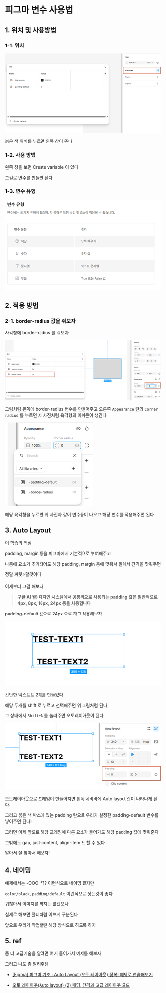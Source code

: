 # 피그마 변수 사용법

## 1. 위치 및 사용방법

### 1-1. 위치

![변수 사용 위치](./images/var-loc.png)

붉은 색 위치를 누르면 왼쪽 창이 뜬다

### 1-2. 사용 방법

왼쪽 창을 보면 Create variable 이 있다

그걸로 변수를 만들면 된다

### 1-3. 변수 유형

![변수 유형형](./images/var-type.png)

## 2. 적용 방법

### 2-1. border-radius 값을 줘보자

사각형에 border-radius 를 줘보자

![border-radius](./images/border-radius.png)

그림처럼 왼쪽에 border-radius 변수를 만들어주고 오른쪽 `Appearance` 란의 `Corner radiud` 를 누르면 저 사진처럼 육각형의 아이콘이 생긴다

![corner-radius](./images/corner-radius.png)

해당 육각형을 누르면 위 사진과 같이 변수들이 나오고 해당 변수를 적용해주면 된다

## 3. Auto Layout

이 학습의 핵심

padding, margin 등을 피그마에서 기본적으로 부여해주고

나중에 요소가 추가되어도 해당 padding, margin 등에 맞춰서 알아서 간격을 맞춰주면

정말 짜릿⚡할것이다

이제부터 그걸 해보자

> **구글 AI 왈) 디자인 시스템에서 공통적으로 사용되는 padding 값은 일반적으로 4px, 8px, 16px, 24px 등을 사용합니다**

padding-default 값으로 24px 으로 하고 적용해보자

![오토레이아웃 예제1](./images/autoLayout1.png)

간단한 텍스트트 2개를 만들었다

해당 두개를 shift 로 누르고 선택해주면 위 그림처럼 된다

그 상태에서 `Shift+A` 를 눌러주면 오토레이아웃이 된다

![오토레이아웃 예제2](./images/autoLayout2.png)

오토레이아웃으로 프레임이 만들어지면 왼쪽 네비바에 Auto layout 란이 나타나게 된다.

그리고 붉은 색 박스에 있는 padding 란으로 우리가 설정한 padding-default 변수를 넣어주면 된다!

그러면 이제 앞으로 해당 프레임에 다른 요소가 들어가도 해당 padding 값에 맞춰준다

그밖에도 gap, just-content, align-item 도 할 수 있다

알아서 잘 찾아서 해보자!

## 4. 네이밍

예제에서는 -OOO-??? 이런식으로 네이밍 했지만

`color/black`, `padding/default` 이런식으로 짓는것이 좋다

귀찮아서 이미지를 찍지는 않겠으나

실제로 해보면 폴더처럼 이쁘게 구분된다

앞으로 우리가 작업할땐 해당 방식으로 하도록 하자

## 5. ref

좀 더 고급기술을 알려면 여기 들어가서 예제를 해보자

그리고 나도 좀 알려주셈

- [[Figma] 피그마 기초 : Auto Layout (오토 레이아웃) 정복! 예제로 연습해보기](https://teul-by-jy.tistory.com/60)

- [오토 레이아웃(Auto layout) (2) 패딩, 간격과 고급 레이아웃 모드
  ](https://wdnote.tistory.com/193)

